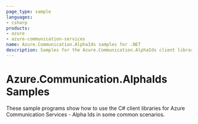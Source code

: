 ```yaml
---
page_type: sample
languages:
- csharp
products:
- azure
- azure-communication-services
name: Azure.Communication.AlphaIds samples for .NET
description: Samples for the Azure.Communication.AlphaIds client library.
---
```


# Azure.Communication.AlphaIds Samples

These sample programs show how to use the C# client libraries for Azure Communication Services - Alpha Ids in some common scenarios.